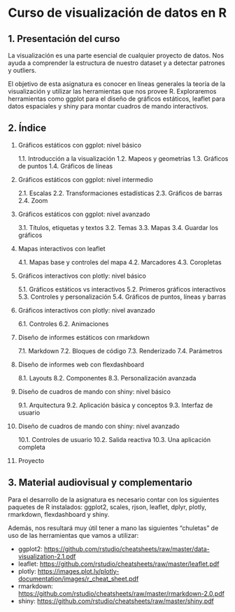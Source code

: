# Curso de visualización de datos en R

## 1. Presentación del curso

La visualización es una parte esencial de cualquier proyecto de datos. Nos ayuda a comprender la estructura de nuestro dataset y a detectar patrones y outliers.

El objetivo de esta asignatura es conocer en líneas generales la teoría de la visualización y utilizar las herramientas que nos provee R. Exploraremos herramientas como ggplot para el diseño de gráficos estáticos, leaflet para datos espaciales y shiny para montar cuadros de mando interactivos.

## 2. Índice

1. Gráficos estáticos con ggplot: nivel básico

    1.1. Introducción a la visualización
    1.2. Mapeos y geometrías
    1.3. Gráficos de puntos
    1.4. Gráficos de líneas

2. Gráficos estáticos con ggplot: nivel intermedio

    2.1. Escalas
    2.2. Transformaciones estadísticas
    2.3. Gráficos de barras
    2.4. Zoom

3. Gráficos estáticos con ggplot: nivel avanzado

    3.1. Títulos, etiquetas y textos
    3.2. Temas
    3.3. Mapas
    3.4. Guardar los gráficos

4. Mapas interactivos con leaflet

    4.1. Mapas base y controles del mapa
    4.2. Marcadores
    4.3. Coropletas

5. Gráficos interactivos con plotly: nivel básico

    5.1. Gráficos estáticos vs interactivos
    5.2. Primeros gráficos interactivos
    5.3. Controles y personalización
    5.4. Gráficos de puntos, líneas y barras

6. Gráficos interactivos con plotly: nivel avanzado

    6.1. Controles
    6.2. Animaciones

7. Diseño de informes estáticos con rmarkdown

    7.1. Markdown
    7.2. Bloques de código
    7.3. Renderizado
    7.4. Parámetros

8. Diseño de informes web con flexdashboard

    8.1. Layouts
    8.2. Componentes
    8.3. Personalización avanzada

9. Diseño de cuadros de mando con shiny: nivel básico

    9.1. Arquitectura
    9.2. Aplicación básica y conceptos
    9.3. Interfaz de usuario

10. Diseño de cuadros de mando con shiny: nivel avanzado

    10.1. Controles de usuario
    10.2. Salida reactiva
    10.3. Una aplicación completa

11. Proyecto

## 3. Material audiovisual y complementario

Para el desarrollo de la asignatura es necesario contar con los siguientes paquetes de R instalados: ggplot2, scales, rjson, leaflet, dplyr, plotly, rmarkdown, flexdashboard y shiny.

Además, nos resultará muy útil tener a mano las siguientes “chuletas” de uso de las herramientas que vamos a utilizar:

* ggplot2: https://github.com/rstudio/cheatsheets/raw/master/data-visualization-2.1.pdf
* leaflet: https://github.com/rstudio/cheatsheets/raw/master/leaflet.pdf
* plotly: https://images.plot.ly/plotly-documentation/images/r_cheat_sheet.pdf
* rmarkdown: https://github.com/rstudio/cheatsheets/raw/master/rmarkdown-2.0.pdf
* shiny: https://github.com/rstudio/cheatsheets/raw/master/shiny.pdf
